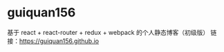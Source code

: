 # guiquan156
基于 react + react-router + redux + webpack 的个人静态博客（初级版）
链接：https://guiquan156.github.io
